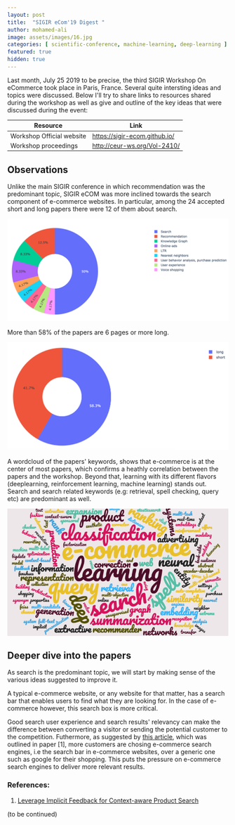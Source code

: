 ```yaml
---
layout: post
title:  "SIGIR eCom'19 Digest "
author: mohamed-ali
image: assets/images/16.jpg
categories: [ scientific-conference, machine-learning, deep-learning ]
featured: true
hidden: true
---
```


Last month, July 25 2019 to be precise, the third SIGIR Workshop On eCommerce took place in Paris, France. 
Several quite intersting ideas and topics were discussed. Below I'll try to share links to resources shared 
during the workshop as well as give and outline of the key ideas that were discussed during the event:

<table class="table table-bordered">
  <thead>
    <tr>
      <th scope="col">Resource</th>
      <th scope="col">Link</th>
    </tr>
  </thead>
  <tbody>
    <tr>
      <td>Workshop Official website</td>
      <td><a href="https://sigir-ecom.github.io/">https://sigir-ecom.github.io/</a></td>
    </tr>
    <tr>
      <td>Workshop proceedings</td>
      <td><a href="http://ceur-ws.org/Vol-2410/">http://ceur-ws.org/Vol-2410/</a></td>
    </tr>
  </tbody>
</table>

## Observations

Unlike the main SIGIR conference in which recommendation was the predominant topic, SIGIR eCOM was more inclined towards the search component of e-commerce websites.  In particular, among the 24 accepted short and long papers there were 12 of them about search. 

 <img class="img-fluid" src="/assets/images/sigir-ecom-2019-1.png" alt="Distribution of papers per topic">

More than 58% of the papers are 6 pages or more long.

 <img class="img-fluid" src="/assets/images/papers-more-than-5-pages.png" alt="Papers more than 6 pages long">

A wordcloud of the papers' keywords, shows that e-commerce is at the center of most papers, which confirms a heathly correlation between the papers and the workshop. Beyond that, learning with its different flavors (deeplearning, reinforcement learning, machine learning) stands out. Search and search related keywords (e.g: retrieval, spell checking, query etc) are predominant as well. 

 <img class="img-fluid max-width" src="/assets/images/wordcloud-sigir-ecom-2019.png" alt="keywords wordcloud">

## Deeper dive into the papers

As search is the predominant topic, we will start by making sense of the various ideas suggested to improve it. 

A typical e-commerce website, or any website for that matter, has a search bar that enables users to find what they are looking for. In the case of e-commerce however, this search box is more critical. 

Good search user experience and search results' relevancy can make the difference between converting a visitor or sending the potential customer to the competition. Futhermore, as suggested by <a href="https://www.emarketer.com/content/more-product-searches-start-on-amazon">this article</a>, which was outlined in paper [1], more customers are chosing e-commerce search engines, i.e the search bar in e-commerce websites, over a generic one such as google for their shopping. This puts the pressure on e-commerce search engines to deliver more relevant results.

### References:

  1. <a href="http://ceur-ws.org/Vol-2410/paper15.pdf">Leverage Implicit Feedback for Context-aware Product Search</a>

(to be continued)
